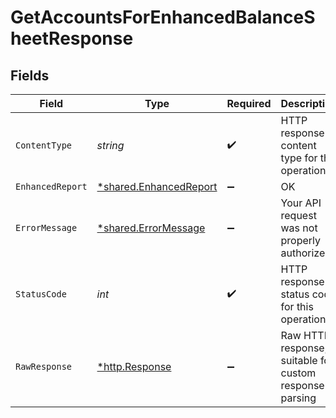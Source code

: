 # GetAccountsForEnhancedBalanceSheetResponse


## Fields

| Field                                                           | Type                                                            | Required                                                        | Description                                                     |
| --------------------------------------------------------------- | --------------------------------------------------------------- | --------------------------------------------------------------- | --------------------------------------------------------------- |
| `ContentType`                                                   | *string*                                                        | :heavy_check_mark:                                              | HTTP response content type for this operation                   |
| `EnhancedReport`                                                | [*shared.EnhancedReport](../../models/shared/enhancedreport.md) | :heavy_minus_sign:                                              | OK                                                              |
| `ErrorMessage`                                                  | [*shared.ErrorMessage](../../models/shared/errormessage.md)     | :heavy_minus_sign:                                              | Your API request was not properly authorized.                   |
| `StatusCode`                                                    | *int*                                                           | :heavy_check_mark:                                              | HTTP response status code for this operation                    |
| `RawResponse`                                                   | [*http.Response](https://pkg.go.dev/net/http#Response)          | :heavy_minus_sign:                                              | Raw HTTP response; suitable for custom response parsing         |